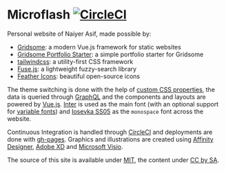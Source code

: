 # Microflash [![CircleCI](https://circleci.com/gh/Microflash/mflash.dev.svg?style=svg)](https://circleci.com/gh/Microflash/mflash.dev)

Personal website of Naiyer Asif, made possible by:

- [Gridsome](https://gridsome.org/): a modern Vue.js framework for static websites
- [Gridsome Portfolio Starter](https://github.com/drehimself/gridsome-portfolio-starter): a simple portfolio starter for Gridsome
- [tailwindcss](https://tailwindcss.com/): a utility-first CSS framework
- [Fuse.js](https://fusejs.io/): a lightweight fuzzy-search library
- [Feather Icons](https://feathericons.com/): beautiful open-source icons

The theme switching is done with the help of [custom CSS properties](https://alligator.io/css/theming-custom-properties/), the data is queried through [GraphQL](https://graphql.org/) and the components and layouts are powered by [Vue.js](https://vuejs.org/). [Inter](https://rsms.me/inter/) is used as the main font (with an optional support for [variable fonts](https://v-fonts.com/)) and [Iosevka SS05](https://github.com/be5invis/iosevka) as the `monospace` font across the website.

Continuous Integration is handled through [CircleCI](https://circleci.com/) and deployments are done with [gh-pages](https://github.com/tschaub/gh-pages). Graphics and illustrations are created using [Affinity Designer](https://affinity.serif.com/en-gb/designer/), [Adobe XD](https://www.adobe.com/in/products/xd.html) and [Microsoft Visio](https://products.office.com/en-in/visio/flowchart-software).

The source of this site is available under [MIT](./LICENSE), the content under [CC by SA](https://creativecommons.org/licenses/by-sa/4.0/).
